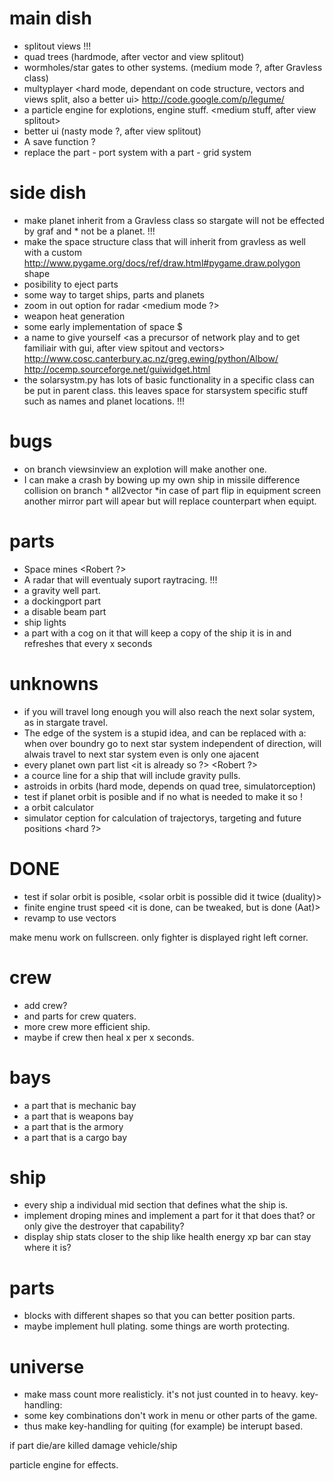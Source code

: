 
main dish
==========
* splitout views <nasty stuff> !!!
* quad trees (hardmode, after vector and view splitout)
* wormholes/star gates to other systems. (medium mode ?, after Gravless class)
* multyplayer <hard mode, dependant on code structure, vectors and views split, also a better ui>
http://code.google.com/p/legume/
* a particle engine for explotions, engine stuff. <medium stuff, after view splitout>
* better ui (nasty mode ?, after view splitout)
* A save function ? <a sqllite file for now with sqlalchemy>
* replace the part - port system with a part - grid system

side dish
==========
* make planet inherit from a Gravless class so stargate will not be effected by graf and * not be a planet. !!!
* make the space structure class that will inherit from gravless as well with a custom 
http://www.pygame.org/docs/ref/draw.html#pygame.draw.polygon shape
* posibility to eject parts <easy mode>
* some way to target ships, parts and planets <easy mode>
* zoom in out option for radar <medium mode ?>
* weapon heat generation <easy mode>
* some early implementation of space $ <easy mode>
* a name to give yourself <as a precursor of network play and to get familiair with gui, after view spitout and vectors>
	http://www.cosc.canterbury.ac.nz/greg.ewing/python/Albow/
	http://ocemp.sourceforge.net/guiwidget.html
* the solarsystm.py has lots of basic functionality in a specific class can be put in parent class. this leaves space for starsystem specific stuff such as names and planet locations. !!!

bugs
=====
* on branch viewsinview an explotion will make another one.
* I can make a crash by bowing up my own ship in missile difference collision on branch * all2vector <Fixed Aat>
*in case of part flip in equipment screen another mirror part will apear but will replace counterpart when equipt.


parts
======
* Space mines <easy mode> <Robert ?>
* A radar that will eventualy suport raytracing. <easy for initial radar> !!!
* a gravity well part.
* a dockingport part <can be hardmode>
* a disable beam part <easymode>
* ship lights <easy mode once particles is done>
* a part with a cog on it that will keep a copy of the ship it is in and refreshes that every x seconds



unknowns
=========

* if you will travel long enough you will also reach the next solar system, as in stargate travel.
* The edge of the system is a stupid idea, and can be replaced with a: when over boundry go to next star system independent of direction, will alwais travel to next star system even is only one ajacent
* every planet own part list <it is already so ?> <Robert ?>
* a cource line for a ship that will include gravity pulls. <depends on simulator ception>
* astroids in orbits (hard mode, depends on quad tree, simulatorception)
* test if planet orbit is posible and if no what is needed to make it so !
* a orbit calculator <depends on simulator ception>
* simulator ception for calculation of trajectorys, targeting and future positions <hard ?>



DONE
====
* test if solar orbit is posible, <solar orbit is possible did it twice (duality)>
* finite engine trust speed <it is done, can be tweaked, but is done (Aat)>
* revamp to use vectors <as good as done Aat>

<Duality>

make menu work on fullscreen. only fighter is displayed right left corner. <fixed Duality>

crew
=====
* add crew?
* and parts for crew quaters.					<part added>
* more crew more efficient ship.
* maybe if crew then heal x per x seconds.

bays
=====
* a part that is mechanic bay
* a part that is weapons bay
* a part that is the armory
* a part that is a cargo bay

ship
=====
* every ship a individual mid section that defines what the ship is.
* implement droping mines and implement a part for it that does that?
or only give the destroyer that capability?
* display ship stats closer to the ship like health energy xp bar can stay where it is?

parts
======
* blocks with different shapes so that you can better position parts.
* maybe implement hull plating. some things are worth protecting.

universe
=========
* make mass count more realisticly. it's not just counted in to heavy.
key-handling:
* some key combinations don't work in menu or other parts of the game.
* thus make key-handling for quiting (for example) be interupt based.

if part die/are killed damage vehicle/ship

particle engine for effects.
